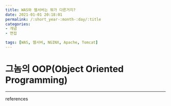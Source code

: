 ```yaml
---
title: WAS와 웹서버는 뭐가 다른거지?
date: 2021-01-01 20:18:01
permalink: /:short_year-:month-:day/:title
categories:
- 개념
- 면접

tags: [WAS, 웹서버, NGINX, Apache, Tomcat]
---
```




# 그놈의 OOP(Object Oriented Programming)

> 

---

references

